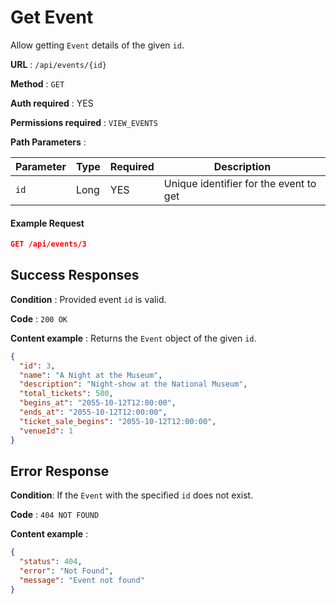 # Get Event

Allow getting `Event` details of the given `id`.

**URL** : `/api/events/{id}`

**Method** : `GET`

**Auth required** : YES

**Permissions required** : `VIEW_EVENTS`

**Path Parameters** :

| Parameter | Type | Required | Description                            |
| --------- | ---- | -------- | -------------------------------------- |
| `id`      | Long | YES      | Unique identifier for the event to get |

#### Example Request

```json
GET /api/events/3
```

## Success Responses

**Condition** : Provided event `id` is valid.

**Code** : `200 OK`

**Content example** : Returns the `Event` object of the given `id`.

```json
{
  "id": 3,
  "name": "A Night at the Museum",
  "description": "Night-show at the National Museum",
  "total_tickets": 500,
  "begins_at": "2055-10-12T12:00:00",
  "ends_at": "2055-10-12T12:00:00",
  "ticket_sale_begins": "2055-10-12T12:00:00",
  "venueId": 1
}
```

## Error Response

**Condition**: If the `Event` with the specified `id` does not exist.

**Code** : `404 NOT FOUND`

**Content example** :

```json
{
  "status": 404,
  "error": "Not Found",
  "message": "Event not found"
}
```
